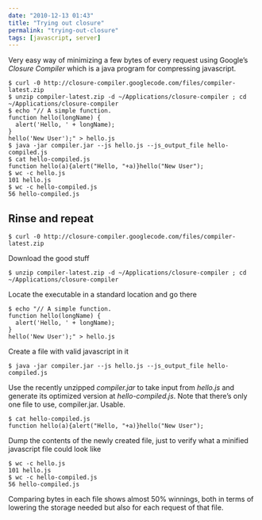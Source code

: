 ```yaml
---
date: "2010-12-13 01:43"
title: "Trying out closure"
permalink: "trying-out-closure"
tags: [javascript, server]
---
```


Very easy way of minimizing a few bytes of every request using Google’s _Closure Compiler_ which is a java program for compressing javascript.

```
$ curl -0 http://closure-compiler.googlecode.com/files/compiler-latest.zip
$ unzip compiler-latest.zip -d ~/Applications/closure-compiler ; cd ~/Applications/closure-compiler
$ echo "// A simple function.
function hello(longName) {
  alert('Hello, ' + longName);
}
hello('New User');" > hello.js
$ java -jar compiler.jar --js hello.js --js_output_file hello-compiled.js
$ cat hello-compiled.js
function hello(a){alert("Hello, "+a)}hello("New User");
$ wc -c hello.js
101 hello.js
$ wc -c hello-compiled.js
56 hello-compiled.js
```

## Rinse and repeat

```
$ curl -0 http://closure-compiler.googlecode.com/files/compiler-latest.zip
```

Download the good stuff

```
$ unzip compiler-latest.zip -d ~/Applications/closure-compiler ; cd ~/Applications/closure-compiler
```

Locate the executable in a standard location and go there

```
$ echo "// A simple function.
function hello(longName) {
  alert('Hello, ' + longName);
}
hello('New User');" > hello.js
```

Create a file with valid javascript in it

```
$ java -jar compiler.jar --js hello.js --js_output_file hello-compiled.js
```

Use the recently unzipped _compiler.jar_ to take input from _hello.js_ and generate its optimized version at _hello-compiled.js_. Note that there’s only one file to use, compiler.jar. Usable.

```
$ cat hello-compiled.js
function hello(a){alert("Hello, "+a)}hello("New User");
```

Dump the contents of the newly created file, just to verify what a minified javascript file could look like

```
$ wc -c hello.js
101 hello.js
$ wc -c hello-compiled.js
56 hello-compiled.js
```

Comparing bytes in each file shows almost 50% winnings, both in terms of lowering the storage needed but also for each request of that file.
